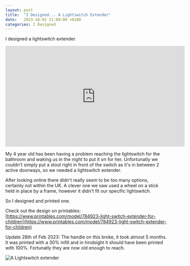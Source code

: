 ```yaml
---
layout: post
title:  "I Designed... A Lightswitch Extender"
date:   2023-10-02 21:00:00 +0100
categories: I Designed
---
```

I designed a lightswitch extender.

<iframe width="560" height="315" src="https://www.youtube.com/embed/FuU2kCD1e7k" title="YouTube video player" frameborder="0" allow="accelerometer; autoplay; clipboard-write; encrypted-media; gyroscope; picture-in-picture" allowfullscreen></iframe>


My 4 year old has been having a problem reaching the lightswitch for the bathroom and waking us in the night to put it on for her. Unfortunatly we couldn't simply put a stool right in front of the switch as it's in between 2 active doorways, so we needed a lightswitch extender.

After looking online there didn't really seem to be too many options, certainly not within the UK. A clever one we saw used a wheel on a stick held in place by a frame, however it didn't fit our specific lightswitch.

So I designed and printed one. 

Check out the design on printables: [https://www.printables.com/model/784923-light-switch-extender-for-children](https://www.printables.com/model/784923-light-switch-extender-for-children)

Update 28th of Feb 2023: The handle on this broke, it took almost 5 months. It was printed with a 30% infill and in hindsight it should have been printed with 100%. Fortunatly they are now old enough to reach. 

![A Lightswitch extender](/assets/images/posts/lightswith-extender.png)